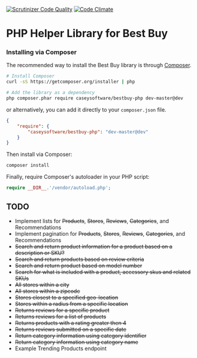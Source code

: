 [![Scrutinizer Code Quality](https://scrutinizer-ci.com/g/caseysoftware/bestbuy-php/badges/quality-score.png?b=master)](https://scrutinizer-ci.com/g/caseysoftware/bestbuy-php/?branch=master) [![Code Climate](https://codeclimate.com/github/caseysoftware/bestbuy-php/badges/gpa.svg)](https://codeclimate.com/github/caseysoftware/bestbuy-php)

PHP Helper Library for Best Buy
================================

### Installing via Composer

The recommended way to install the Best Buy library is through [Composer](http://getcomposer.org).

```bash
# Install Composer
curl -sS https://getcomposer.org/installer | php

# Add the library as a dependency
php composer.phar require caseysoftware/bestbuy-php dev-master@dev
```

or alternatively, you can add it directly to your `composer.json` file.

```json
{
    "require": {
        "caseysoftware/bestbuy-php": "dev-master@dev"
    }
}
```

Then install via Composer:

```bash
composer install
```

Finally, require Composer's autoloader in your PHP script:

```php
require __DIR__.'/vendor/autoload.php';
```
## TODO

*  Implement lists for ~~Products~~, ~~Stores~~, ~~Reviews~~, ~~Categories~~, and Recommendations
*  Implement pagination for ~~Products~~, ~~Stores~~, ~~Reviews~~, ~~Categories~~, and Recommendations
*  ~~Search and return product information for a product based on a description or SKU?~~
*  ~~Search and return products based on review criteria~~
*  ~~Search and return product based on model number~~
*  ~~Search for what is included with a product, accessory skus and related SKUs~~
*  ~~All stores within a city~~
*  ~~All stores within a zipcode~~
*  ~~Stores closest to a specified geo-location~~
*  ~~Stores within a radius from a specific location~~
*  ~~Returns reviews for a specific product~~
*  ~~Returns reviews for a list of products~~
*  ~~Returns products with a rating greater then 4~~
*  ~~Returns reviews submitted on a specific date~~
*  ~~Return category information using category identifier~~
*  ~~Return category information using category name~~
*  Example Trending Products endpoint
